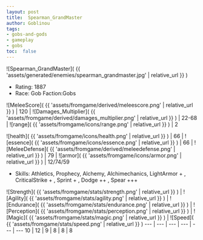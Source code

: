 ```yaml
---
layout: post
title:  Spearman_GrandMaster
author: Goblinou
tags:
- gobs-and-gods
- gameplay
- gobs
toc:  false
---
```


![Spearman_GrandMaster]( {{ 'assets/generated/enemies/spearman_grandmaster.jpg' | relative_url }} )
- Rating: 1887
- Race: Gob  Faction:Gobs

![MeleeScore]( {{ 'assets/fromgame/derived/meleescore.png' | relative_url }} ) | 120 | ![Damages_Multiplier]( {{ 'assets/fromgame/derived/damages_multiplier.png' | relative_url }} ) | 22-68 | ![range]( {{ 'assets/fromgame/icons/range.png' | relative_url }} ) | 2


![health]( {{ 'assets/fromgame/icons/health.png' | relative_url }} ) | 66 | ![essence]( {{ 'assets/fromgame/icons/essence.png' | relative_url }} ) | 66 | ![MeleeDefense]( {{ 'assets/fromgame/derived/meleedefense.png' | relative_url }} ) | 79 | ![armor]( {{ 'assets/fromgame/icons/armor.png' | relative_url }} ) | 12/74/59

* Skills: Athletics, Prophecy, Alchemy, Alchimechanics, LightArmor + , CriticalStrike + , Sprint + , Dodge ++ , Spear +++ 

![Strength]( {{ 'assets/fromgame/stats/strength.png' | relative_url }} ) | ![Agility]( {{ 'assets/fromgame/stats/agility.png' | relative_url }} ) | ![Endurance]( {{ 'assets/fromgame/stats/endurance.png' | relative_url }} ) | ![Perception]( {{ 'assets/fromgame/stats/perception.png' | relative_url }} ) | ![Magic]( {{ 'assets/fromgame/stats/magic.png' | relative_url }} ) | ![Speed]( {{ 'assets/fromgame/stats/speed.png' | relative_url }} )
--- | --- | --- | --- | --- | ---
10 | 12 | 9 | 8 | 8 | 8
